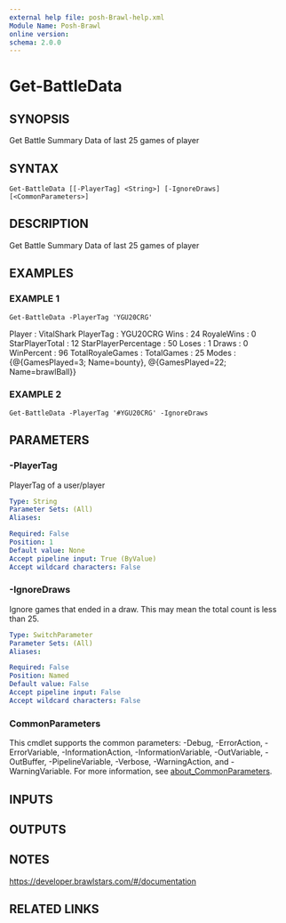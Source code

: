 ```yaml
---
external help file: posh-Brawl-help.xml
Module Name: Posh-Brawl
online version:
schema: 2.0.0
---
```


# Get-BattleData

## SYNOPSIS
Get Battle Summary Data of last 25 games of player

## SYNTAX

```
Get-BattleData [[-PlayerTag] <String>] [-IgnoreDraws] [<CommonParameters>]
```

## DESCRIPTION
Get Battle Summary Data of last 25 games of player

## EXAMPLES

### EXAMPLE 1
```
Get-BattleData -PlayerTag 'YGU20CRG'
```

Player               : VitalShark
   PlayerTag            : YGU20CRG
   Wins                 : 24
   RoyaleWins           : 0
   StarPlayerTotal      : 12
   StarPlayerPercentage : 50
   Loses                : 1
   Draws                : 0
   WinPercent           : 96
   TotalRoyaleGames     :
   TotalGames           : 25
   Modes                : {@{GamesPlayed=3; Name=bounty}, @{GamesPlayed=22; Name=brawlBall}}

### EXAMPLE 2
```
Get-BattleData -PlayerTag '#YGU20CRG' -IgnoreDraws
```

## PARAMETERS

### -PlayerTag
PlayerTag of a user/player

```yaml
Type: String
Parameter Sets: (All)
Aliases:

Required: False
Position: 1
Default value: None
Accept pipeline input: True (ByValue)
Accept wildcard characters: False
```

### -IgnoreDraws
Ignore games that ended in a draw.
This may mean the total count is less than 25.

```yaml
Type: SwitchParameter
Parameter Sets: (All)
Aliases:

Required: False
Position: Named
Default value: False
Accept pipeline input: False
Accept wildcard characters: False
```

### CommonParameters
This cmdlet supports the common parameters: -Debug, -ErrorAction, -ErrorVariable, -InformationAction, -InformationVariable, -OutVariable, -OutBuffer, -PipelineVariable, -Verbose, -WarningAction, and -WarningVariable. For more information, see [about_CommonParameters](http://go.microsoft.com/fwlink/?LinkID=113216).

## INPUTS

## OUTPUTS

## NOTES
https://developer.brawlstars.com/#/documentation

## RELATED LINKS
